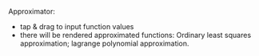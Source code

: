 Approximator:
- tap & drag to input function values
- there will be rendered approximated functions:
Ordinary least squares approximation;
lagrange polynomial approximation.